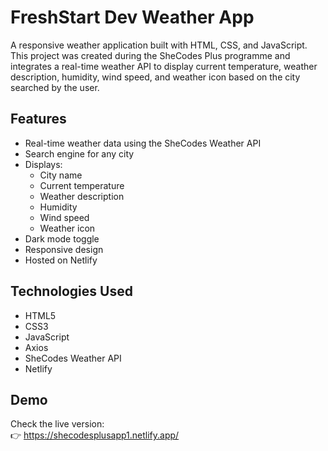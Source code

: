 # FreshStart Dev Weather App

A responsive weather application built with HTML, CSS, and JavaScript.  
This project was created during the SheCodes Plus programme and integrates a real-time weather API to display current temperature, weather description, humidity, wind speed, and weather icon based on the city searched by the user.

## Features

- Real-time weather data using the SheCodes Weather API
- Search engine for any city
- Displays:
  - City name
  - Current temperature
  - Weather description
  - Humidity
  - Wind speed
  - Weather icon
- Dark mode toggle
- Responsive design
- Hosted on Netlify

## Technologies Used

- HTML5
- CSS3
- JavaScript 
- Axios
- SheCodes Weather API
- Netlify

## Demo

Check the live version:  
👉 https://shecodesplusapp1.netlify.app/ 

